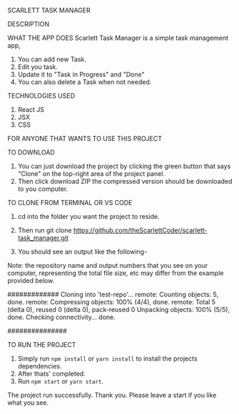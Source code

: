 SCARLETT TASK MANAGER

DESCRIPTION

WHAT THE APP DOES
Scarlett Task Manager is a simple task management app, 
1. You can add new Task.
2. Edit you task.
3. Update it to "Task in Progress" and "Done"
4. You can also delete a Task when not needed.

TECHNOLOGIES USED 
1. React JS
2. JSX
3. CSS

FOR ANYONE THAT WANTS TO USE THIS PROJECT

TO DOWNLOAD
1. You can just download the project by clicking the green button that says "Clone" on the top-right area of the project panel.
2. Then click download ZIP the compressed version should be downloaded to you computer.

TO CLONE FROM TERMINAL OR VS CODE

1. cd into the folder you want the project to reside.
2. Then run git clone https://github.com/theScarlettCoder/scarlett-task_manager.git

3. You should see an output like the following-

Note: the repository name and output numbers that you see on your computer, representing the total file size, etc may differ from the example provided below.

#############
Cloning into 'test-repo'...
remote: Counting objects: 5, done.
remote: Compressing objects: 100% (4/4), done.
remote: Total 5 (delta 0), reused 0 (delta 0), pack-reused 0
Unpacking objects: 100% (5/5), done.
Checking connectivity... done. 

###############


TO RUN THE PROJECT

1. Simply run `npm install` or `yarn install` to install the projects dependencies.
2. After thats' completed.
3. Run `npm start` or `yarn start`.

The project run successfully.
Thank you.
Please leave a start if you like what you see.
